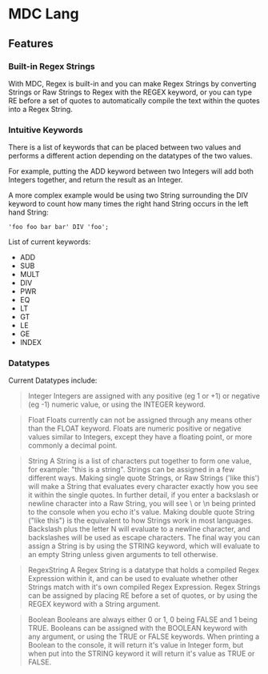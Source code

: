 # MDC Lang

## Features

### Built-in Regex Strings

With MDC, Regex is built-in and you can make Regex Strings by converting Strings or Raw Strings to Regex with the REGEX keyword, or you can type RE before a set of quotes to automatically compile the text within the quotes into a Regex String.

### Intuitive Keywords

There is a list of keywords that can be placed between two values and performs a different action depending on the datatypes of the two values.

For example, putting the ADD keyword between two Integers will add both Integers together, and return the result as an Integer.

A more complex example would be using two String surrounding the DIV keyword to count how many times the right hand String occurs in the left hand String:

    'foo foo bar bar' DIV 'foo';

List of current keywords:

- ADD
- SUB
- MULT
- DIV
- PWR
- EQ
- LT
- GT
- LE
- GE
- INDEX

### Datatypes

Current Datatypes include:

> Integer
> Integers are assigned with any positive (eg 1 or +1) or negative (eg -1) numeric value, or using the INTEGER keyword.

> Float
> Floats currently can not be assigned through any means other than the FLOAT keyword.
> Floats are numeric positive or negative values similar to Integers, except they have a floating point, or more commonly a decimal point.

> String
> A String is a list of characters put together to form one value, for example: "this is a string". 
> Strings can be assigned in a few different ways.
> Making single quote Strings, or Raw Strings ('like this') will make a String that evaluates every character exactly how you see it within the single quotes. In further detail, if you enter a backslash or newline character into a Raw String, you will see \ or \n being printed to the console when you echo it's value.
> Making double quote String ("like this") is the equivalent to how Strings work in most languages. Backslash plus the letter N will evaluate to a newline character, and backslashes will be used as escape characters.
> The final way you can assign a String is by using the STRING keyword, which will evaluate to an empty String unless given arguments to tell otherwise.

> RegexString
> A Regex String is a datatype that holds a compiled Regex Expression within it, and can be used to evaluate whether other Strings match with it's own compiled Regex Expression.
> Regex Strings can be assigned by placing RE before a set of quotes, or by using the REGEX keyword with a String argument.

> Boolean
> Booleans are always either 0 or 1, 0 being FALSE and 1 being TRUE.
> Booleans can be assigned with the BOOLEAN keyword with any argument, or using the TRUE or FALSE keywords.
> When printing a Boolean to the console, it will return it's value in Integer form, but when put into the STRING keyword it will return it's value as TRUE or FALSE.
